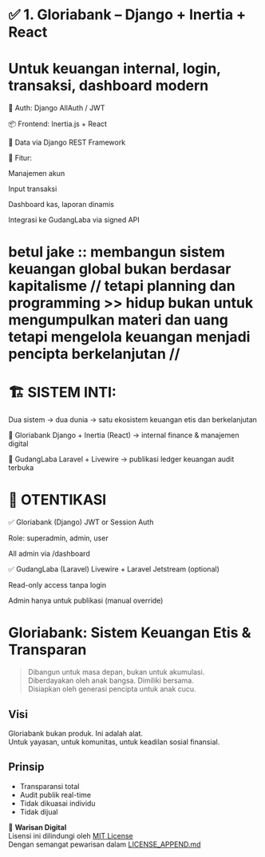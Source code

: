 # ✅ 1. Gloriabank – Django + Inertia + React
# Untuk keuangan internal, login, transaksi, dashboard modern

🔐 Auth: Django AllAuth / JWT

📦 Frontend: Inertia.js + React

📡 Data via Django REST Framework

🧾 Fitur:

Manajemen akun

Input transaksi

Dashboard kas, laporan dinamis

Integrasi ke GudangLaba via signed API


# betul jake :: membangun sistem keuangan global bukan berdasar kapitalisme // tetapi planning dan programming >> hidup bukan untuk mengumpulkan materi dan uang tetapi mengelola keuangan menjadi pencipta berkelanjutan //

# 🏗️ SISTEM INTI:
Dua sistem → dua dunia → satu ekosistem keuangan etis dan berkelanjutan

💼 Gloriabank
Django + Inertia (React) → internal finance & manajemen digital

📖 GudangLaba
Laravel + Livewire → publikasi ledger keuangan audit terbuka


# 🔐 OTENTIKASI
✅ Gloriabank (Django)
JWT or Session Auth

Role: superadmin, admin, user

All admin via /dashboard

✅ GudangLaba (Laravel)
Livewire + Laravel Jetstream (optional)

Read-only access tanpa login

Admin hanya untuk publikasi (manual override)

# Gloriabank: Sistem Keuangan Etis & Transparan
> Dibangun untuk masa depan, bukan untuk akumulasi.  
> Diberdayakan oleh anak bangsa. Dimiliki bersama.  
> Disiapkan oleh generasi pencipta untuk anak cucu.

## Visi
Gloriabank bukan produk. Ini adalah alat.  
Untuk yayasan, untuk komunitas, untuk keadilan sosial finansial.

## Prinsip
- Transparansi total
- Audit publik real-time
- Tidak dikuasai individu
- Tidak dijual

📜 **Warisan Digital**  
Lisensi ini dilindungi oleh [MIT License](./LICENSE)  
Dengan semangat pewarisan dalam [LICENSE_APPEND.md](./LICENSE_APPEND.md)

